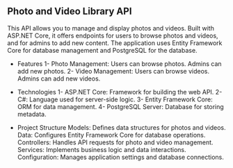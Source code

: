 
## Photo and Video Library API
This API allows you to manage and display photos and videos. Built with ASP.NET Core, it offers endpoints for users to browse photos and videos, and for admins to add new content. The application uses Entity Framework Core for database management and 
PostgreSQL for the database.
- Features
1- Photo Management: Users can browse photos. Admins can add new photos.
2- Video Management: Users can browse videos. Admins can add new videos.

- Technologies
1- ASP.NET Core: Framework for building the web API.
2- C#: Language used for server-side logic.
3- Entity Framework Core: ORM for data management.
4- PostgreSQL Server: Database for storing metadata.

- Project Structure
Models: Defines data structures for photos and videos.
Data: Configures Entity Framework Core for database operations.
Controllers: Handles API requests for photo and video management.
Services: Implements business logic and data interactions.
Configuration: Manages application settings and database connections.
